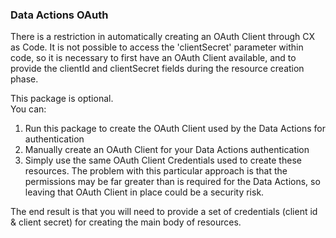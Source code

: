 ### Data Actions OAuth
There is a restriction in automatically creating an OAuth Client through CX as Code.  It is not possible to access the 'clientSecret' parameter within code, so it is necessary to first have an OAuth Client available, and to provide the clientId and clientSecret fields during the resource creation phase.

This package is optional.  
You can:
1. Run this package to create the OAuth Client used by the Data Actions for authentication
2. Manually create an OAuth Client for your Data Actions authentication
3. Simply use the same OAuth Client Credentials used to create these resources. The problem with this particular approach is that the permissions may be far greater than is required for the Data Actions, so leaving that OAuth Client in place could be a security risk.

The end result is that you will need to provide a set of credentials (client id & client secret) for creating the main body of resources.